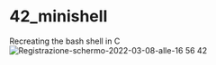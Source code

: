 # 42_minishell
Recreating the bash shell in C
![Registrazione-schermo-2022-03-08-alle-16 56 42](https://user-images.githubusercontent.com/75171405/157276464-43c551f3-c528-4833-a059-dac730151698.gif)
